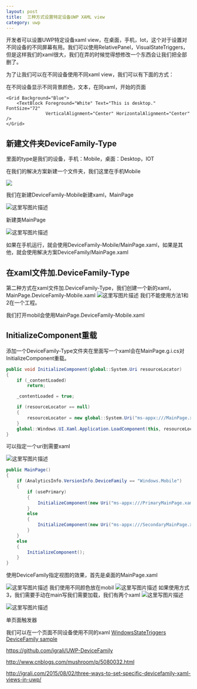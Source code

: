 ```yaml
---
layout: post
title:  三种方式设置特定设备UWP XAML view 
category: uwp 
---
```


开发者可以设置UWP特定设备xaml view，在桌面，手机，Iot，这个对于设置对不同设备的不同屏幕有用。我们可以使用RelativePanel，VisualStateTriggers，但是这样我们的xaml很大，我们在弄的时候觉得想修改一个东西会让我们把全部删了。

为了让我们可以在不同设备使用不同xaml view，我们可以有下面的方式：
<!--more-->

<div id="toc"></div>

在不同设备显示不同背景颜色，文本，在同xaml，开始的页面

<Page  
    x:Class="DeviceFamily.MainPage"
    xmlns="http://schemas.microsoft.com/winfx/2006/xaml/presentation"
    xmlns:x="http://schemas.microsoft.com/winfx/2006/xaml"
    xmlns:local="using:DeviceFamily"
    xmlns:d="http://schemas.microsoft.com/expression/blend/2008"
    xmlns:mc="http://schemas.openxmlformats.org/markup-compatibility/2006"
    mc:Ignorable="d">

    <Grid Background="Blue">
        <TextBlock Foreground="White" Text="This is desktop." FontSize="72"
                   VerticalAlignment="Center" HorizontalAlignment="Center" />
    </Grid>
</Page> 

## 新建文件夹DeviceFamily-Type

里面的type是我们的设备，手机：Mobile，桌面：Desktop，IOT

在我们的解决方案新建一个文件夹，我们这里在手机Mobile

![](http://7xqpl8.com1.z0.glb.clouddn.com/16-4-6/21773005.jpg)

我们在新建DeviceFamily-Mobile新建xaml，MainPage

![这里写图片描述](http://res.cloudinary.com/dvi6ot1t1/image/upload/v1438517274/deviceFamilyVS2_g6gazd.jpg)

新建类MainPage

![这里写图片描述](http://res.cloudinary.com/dvi6ot1t1/image/upload/v1438517385/deviceFamilyVS3_zrnft1.jpg)

如果在手机运行，就会使用DeviceFamily-Mobile/MainPage.xaml，如果是其他，就会使用解决方案DeviceFamily/MainPage.xaml
## 在xaml文件加.DeviceFamily-Type
第二种方式在xaml文件加.DeviceFamily-Type，我们创建一个新的xaml，MainPage.DeviceFamily-Mobile.xaml
![这里写图片描述](http://res.cloudinary.com/dvi6ot1t1/image/upload/v1438517871/deviceFamilyVS4_syhdit.jpg)
我们不能使用方法1和2在一个工程。

我们打开mobil会使用MainPage.DeviceFamily-Mobile.xaml

## InitializeComponent重载

添加一个DeviceFamily-Type文件夹在里面写一个xaml会在MainPage.g.i.cs对InitializeComponent重载。

```csharp
public void InitializeComponent(global::System.Uri resourceLocator)  
{
    if (_contentLoaded)
        return;

    _contentLoaded = true;

    if (resourceLocator == null)
    {
        resourceLocator = new global::System.Uri("ms-appx:///MainPage.xaml");
    }
    global::Windows.UI.Xaml.Application.LoadComponent(this, resourceLocator, global::Windows.UI.Xaml.Controls.Primitives.ComponentResourceLocation.Application);
}
```

可以指定一个uri到需要xaml

![这里写图片描述](http://res.cloudinary.com/dvi6ot1t1/image/upload/v1438520919/deviceFamilyVS5_gdgxb8.jpg)

```csharp
public MainPage()  
{
    if (AnalyticsInfo.VersionInfo.DeviceFamily == "Windows.Mobile")
    {
        if (usePrimary)
        {
            InitializeComponent(new Uri("ms-appx:///PrimaryMainPage.xaml", UriKind.Absolute));
        }
        else
        {
            InitializeComponent(new Uri("ms-appx:///SecondaryMainPage.xaml", UriKind.Absolute));
        }
    }
    else
    {
        InitializeComponent();
    }
}
```
使用DeviceFamily指定视图的效果，首先是桌面的MainPage.xaml

![这里写图片描述](http://res.cloudinary.com/dvi6ot1t1/image/upload/v1438521366/desktop_yaxua2.jpg)
我们使用不同颜色放在mobil
![这里写图片描述](http://res.cloudinary.com/dvi6ot1t1/image/upload/v1438521806/mobile1_sin4zt.jpg)
如果使用方式3，我们需要手动在main写我们需要加载，我们有两个xaml
![这里写图片描述](http://res.cloudinary.com/dvi6ot1t1/image/upload/v1438522070/mobile-primary_j8v5fl.jpg)

![这里写图片描述](http://res.cloudinary.com/dvi6ot1t1/image/upload/v1438522070/mobile-secondary_gjihv4.jpg)

单页面触发器

我们可以在一个页面不同设备使用不同的xaml
[WindowsStateTriggers DeviceFamily sample](https://github.com/dotMorten/WindowsStateTriggers/blob/master/src/TestApp/Samples/DeviceFamilySample.xaml)

https://github.com/igrali/UWP-DeviceFamily

http://www.cnblogs.com/mushroom/p/5080032.html

http://igrali.com/2015/08/02/three-ways-to-set-specific-devicefamily-xaml-views-in-uwp/


